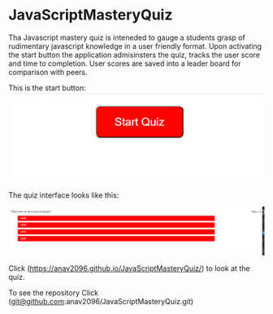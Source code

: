 # JavaScriptMasteryQuiz

Tha Javascript mastery quiz is inteneded to gauge a students grasp of rudimentary javascript knowledge 
in a user friendly format.
Upon activating the start button the application admisinsters the quiz, tracks the user score and time to completion. User scores are saved into a leader board for comparison with peers. 

This is the start button:
 ![Screen Shot](./images/StartButton.png)

The quiz interface looks like this:

![Screen shot](./images/Screenshot.png)


Click (https://anav2096.github.io/JavaScriptMasteryQuiz/) to look at the quiz.

To see the repository Click (git@github.com:anav2096/JavaScriptMasteryQuiz.git)